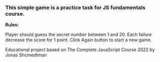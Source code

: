 <h3>This simple game is a practice task for JS fundamentals course.</h3>

<b>Rules:</b>
<p>Player should guess the secret number between 1 and 20. Each failure decrease the score for 1 point.
Click Again button to start a new game.<p>

Educational project based on The Complete JavaScript Course 2022 by Jonas Shcmedtman
